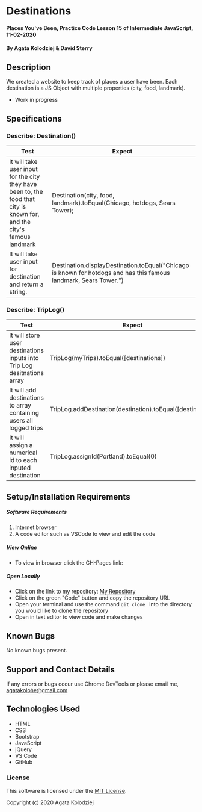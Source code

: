 # Destinations

#### Places You've Been, Practice Code Lesson 15 of Intermediate JavaScript, 11-02-2020

#### By Agata Kolodziej & David Sterry

## Description

We created a website to keep track of places a user have been. Each destination is a JS Object with multiple properties (city, food, landmark).
* Work in progress

## Specifications

### Describe: Destination()

| Test                                                                      | Expect                                                                                                                                                              |
| ------------------------------------------------------------------------- | ------------------------------------------------------------------------------------------------------------------------------------------------------------------- |
| It will take user input for the city they have been to, the food that city is known for, and the city's famous landmark    | Destination(city, food, landmark).toEqual(Chicago, hotdogs, Sears Tower);                                                                                                                               |
| It will take user input for destination and return a string.                     | Destination.displayDestination.toEqual("Chicago is known for hotdogs and has this famous landmark, Sears Tower.")   |

### Describe: TripLog()

| Test                                                                      | Expect                                                                                                                                                              |
| ------------------------------------------------------------------------- | ------------------------------------------------------------------------------------------------------------------------------------------------------------------- |
| It will store user destinations inputs into Trip Log desitnations array | TripLog(myTrips).toEqual([destinations]) |
| It will add destinations to array containing users all logged trips | TripLog.addDestination(destination).toEqual([destination]) |
| It will assign a numerical id to each inputed destination | TripLog.assignId(Portland).toEqual(0)


## Setup/Installation Requirements

##### Software Requirements

1. Internet browser
2. A code editor such as VSCode to view and edit the code

##### View Online

- To view in browser click the GH-Pages link: 

##### Open Locally

- Click on the link to my repository: [My Repository]()
- Click on the green "Code" button and copy the repository URL
- Open your terminal and use the command `git clone ` into the directory you would like to clone the repository
- Open in text editor to view code and make changes

## Known Bugs

No known bugs present.

## Support and Contact Details

If any errors or bugs occur use Chrome DevTools or please email me, <agatakolohe@gmail.com>

## Technologies Used

- HTML
- CSS
- Bootstrap
- JavaScript
- jQuery
- VS Code
- GitHub

### License

This software is licensed under the [MIT License](https://choosealicense.com/licenses/mit/).

Copyright (c) 2020 Agata Kolodziej
